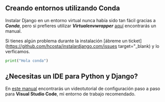 ---
---

## Creando entornos utilizando Conda

Instalar Django en un entorno virtual nunca había sido tan fácil gracias a ***Conda***, pero si prefieres utilizar ***Virtualenvwrapper*** [aquí](./virtualenv/) encontrarás un manual.

Si tienes algún problema durante la instalación [ábreme un ticket](https://github.com/hcosta/instalardjango.com/issues target="_blank) y lo verficamos.

```python
print("Hola conda")
```

## ¿Necesitas un IDE para Python y Django?

En [este manual](./visualstudiocode) encontrarás un videotutorial de configuración paso a paso para **Visual Studio Code**, mi entorno de trabajo recomendado.

